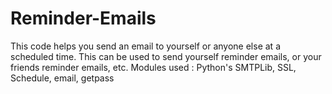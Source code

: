 # Reminder-Emails

This code helps you send an email to yourself or anyone else at a scheduled time. This can be used to send yourself reminder emails, or your friends reminder emails, etc.
Modules used : Python's SMTPLib, SSL, Schedule, email, getpass
